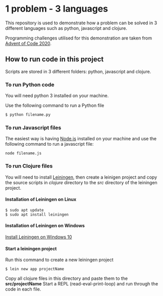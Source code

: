 # 1 problem - 3 languages
This repository is used to demonstrate how a problem can be solved in 3 different languages such as python, javascript and clojure.

Programming challenges utilised for this demonstration are taken from [Advent of Code 2020](https://adventofcode.com/2020/day/1).

## How to run code in this project
Scripts are stored in 3 different folders: python, javascript and clojure.

### To run Python code
You will need python 3 installed on your machine.

Use the following command to run a Python file
```python
$ python filename.py
```

### To run Javascript files
The easiest way is having [Node.js](https://nodejs.org/en/download/) installed on your machine and use the following command to run a javascript file:
```shell
node filename.js
```

### To run Clojure files
You will need to install [Leiningen](https://leiningen.org/), then create a leinigen project and copy the source scripts in *clojure* directory to the *src* directory of the leiningen project.

#### Installation of Leiningen on Linux
```shel
$ sudo apt update
$ sudo apt install leiningen
```
#### Installation of Leiningen on Windows
[Install Leiningen on Windows 10](https://leiningen.org/)

#### Start a leiningen project
Run this command to create a new leiningen project
```shell
$ lein new app projectName
```
Copy all clojure files in this directory and paste them to the **src/projectName** 
Start a REPL (read-eval-print-loop) and run through the code in each file.